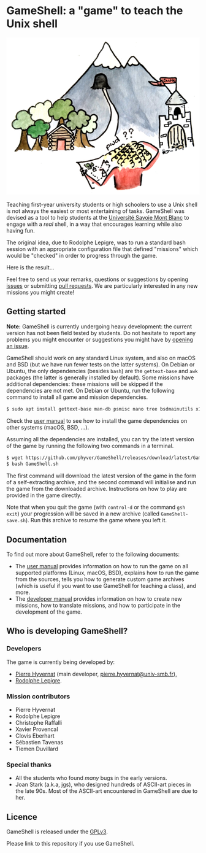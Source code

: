 GameShell: a "game" to teach the Unix shell
===========================================

![Illustration inspired by the game](art/illustration-small.png)

Teaching first-year university students or high schoolers to use a Unix shell
is not always the easiest or most entertaining of tasks. GameShell was devised
as a tool to help students at the
[Université Savoie Mont Blanc](https://univ-smb.fr) to engage with a *real*
shell, in a way that encourages learning while also having fun. 

The original idea, due to Rodolphe Lepigre, was to run a standard bash session
with an appropriate configuration file that defined "missions" which would be
"checked" in order to progress through the game.

Here is the result...

Feel free to send us your remarks, questions or suggestions by opening
[issues](https://github.com/phyver/GameShell/issues) or submitting
[pull requests](https://github.com/phyver/GameShell/pulls).
We are particularly interested in any new missions you might create!


Getting started
---------------

**Note:** GameShell is currently undergoing heavy development: the current
version has not been field tested by students. Do not hesitate to report any
problems you might encounter or suggestions you might have by
[opening an issue](https://github.com/phyver/GameShell/issues/new).

GameShell should work on any standard Linux system, and also on macOS and BSD
(but we have run fewer tests on the latter systems). On Debian or Ubuntu, the
only dependencies (besides `bash`) are the `gettext-base` and `awk` packages
(the latter is generally installed by default). Some missions have additional
dependencies: these missions will be skipped if the dependencies are not met.
On Debian or Ubuntu, run the following command to install all game and mission
dependencies.
```sh
$ sudo apt install gettext-base man-db psmisc nano tree bsdmainutils x11-apps gettext
```
Check the [user manual](doc/user_manual.md) to see how to install the game
dependencies on other systems (macOS, BSD, ...).

Assuming all the dependencies are installed, you can try the latest version of
the game by running the following two commands in a terminal.
```sh
$ wget https://github.com/phyver/GameShell/releases/download/latest/GameShell.sh
$ bash GameShell.sh
```
The first command will download the latest version of the game in the form of
a self-extracting archive, and the second command will initialise and run the
game from the downloaded archive. Instructions on how to play are provided in
the game directly.

Note that when you quit the game (with `control-d` or the command `gsh exit`)
your progression will be saved in a new archive (called `GameShell-save.sh`).
Run this archive to resume the game where you left it.


Documentation
-------------

To find out more about GameShell, refer to the following documents:
- The [user manual](doc/user_manual.md) provides information on how to run the
  game on all supported platforms (Linux, macOS, BSD), explains how to run the
  game from the sources, tells you how to generate custom game archives (which
  is useful if you want to use GameShell for teaching a class), and more.
- The [developer manual](doc/dev_manual.md) provides information on how to
  create new missions, how to translate missions, and how to participate
  in the development of the game.


Who is developing GameShell?
----------------------------

### Developers

The game is currently being developed by:
* [Pierre Hyvernat](http://www.lama.univ-smb.fr/~hyvernat) (main developer,
  [pierre.hyvernat@univ-smb.fr](mailto:pierre.hyvernat@univ-smb.fr)),
* [Rodolphe Lepigre](https://lepigre.fr).

### Mission contributors

* Pierre Hyvernat
* Rodolphe Lepigre
* Christophe Raffalli
* Xavier Provencal
* Clovis Eberhart
* Sébastien Tavenas
* Tiemen Duvillard

### Special thanks

* All the students who found *many* bugs in the early versions.
* Joan Stark (a.k.a, jgs), who designed hundreds of ASCII-art pieces in the
  late 90s. Most of the ASCII-art encountered in GameShell are due to her.


Licence
-------

GameShell is released under the [GPLv3](https://www.gnu.org/licenses/gpl-3.0.en.html).

Please link to this repository if you use GameShell.
